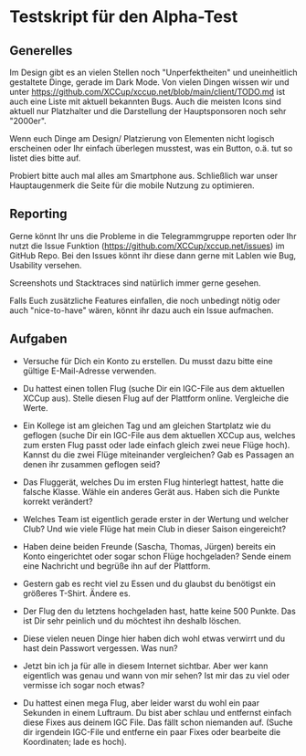 # Testskript für den Alpha-Test

## Generelles

Im Design gibt es an vielen Stellen noch "Unperfektheiten" und uneinheitlich gestaltete Dinge, gerade im Dark Mode. Von vielen Dingen wissen wir und unter https://github.com/XCCup/xccup.net/blob/main/client/TODO.md ist auch eine Liste mit aktuell bekannten Bugs. Auch die meisten Icons sind aktuell nur Platzhalter und die Darstellung der Hauptsponsoren noch sehr "2000er".

Wenn euch Dinge am Design/ Platzierung von Elementen nicht logisch erscheinen oder Ihr einfach überlegen musstest, was ein Button, o.ä. tut so listet dies bitte auf.

Probiert bitte auch mal alles am Smartphone aus. Schließlich war unser Hauptaugenmerk die Seite für die mobile Nutzung zu optimieren.

## Reporting

Gerne könnt Ihr uns die Probleme in die Telegrammgruppe reporten oder Ihr nutzt die Issue Funktion (https://github.com/XCCup/xccup.net/issues) im GitHub Repo. Bei den Issues könnt ihr diese dann gerne mit Lablen wie Bug, Usability versehen.

Screenshots und Stacktraces sind natürlich immer gerne gesehen.

Falls Euch zusätzliche Features einfallen, die noch unbedingt nötig oder auch "nice-to-have" wären, könnt ihr dazu auch ein Issue aufmachen.

## Aufgaben

- Versuche für Dich ein Konto zu erstellen. Du musst dazu bitte eine gültige E-Mail-Adresse verwenden.

- Du hattest einen tollen Flug (suche Dir ein IGC-File aus dem aktuellen XCCup aus). Stelle diesen Flug auf der Plattform online. Vergleiche die Werte.

- Ein Kollege ist am gleichen Tag und am gleichen Startplatz wie du geflogen (suche Dir ein IGC-File aus dem aktuellen XCCup aus, welches zum ersten Flug passt oder lade einfach gleich zwei neue Flüge hoch). Kannst du die zwei Flüge miteinander vergleichen? Gab es Passagen an denen ihr zusammen geflogen seid?

- Das Fluggerät, welches Du im ersten Flug hinterlegt hattest, hatte die falsche Klasse. Wähle ein anderes Gerät aus. Haben sich die Punkte korrekt verändert?

- Welches Team ist eigentlich gerade erster in der Wertung und welcher Club? Und wie viele Flüge hat mein Club in dieser Saison eingereicht?

- Haben deine beiden Freunde (Sascha, Thomas, Jürgen) bereits ein Konto eingerichtet oder sogar schon Flüge hochgeladen? Sende einem eine Nachricht und begrüße ihn auf der Plattform.

- Gestern gab es recht viel zu Essen und du glaubst du benötigst ein größeres T-Shirt. Ändere es.

- Der Flug den du letztens hochgeladen hast, hatte keine 500 Punkte. Das ist Dir sehr peinlich und du möchtest ihn deshalb löschen.

- Diese vielen neuen Dinge hier haben dich wohl etwas verwirrt und du hast dein Passwort vergessen. Was nun?

- Jetzt bin ich ja für alle in diesem Internet sichtbar. Aber wer kann eigentlich was genau und wann von mir sehen? Ist mir das zu viel oder vermisse ich sogar noch etwas?

- Du hattest einen mega Flug, aber leider warst du wohl ein paar Sekunden in einem Luftraum. Du bist aber schlau und entfernst einfach diese Fixes aus deinem IGC File. Das fällt schon niemanden auf. (Suche dir irgendein IGC-File und entferne ein paar Fixes oder bearbeite die Koordinaten; lade es hoch).
